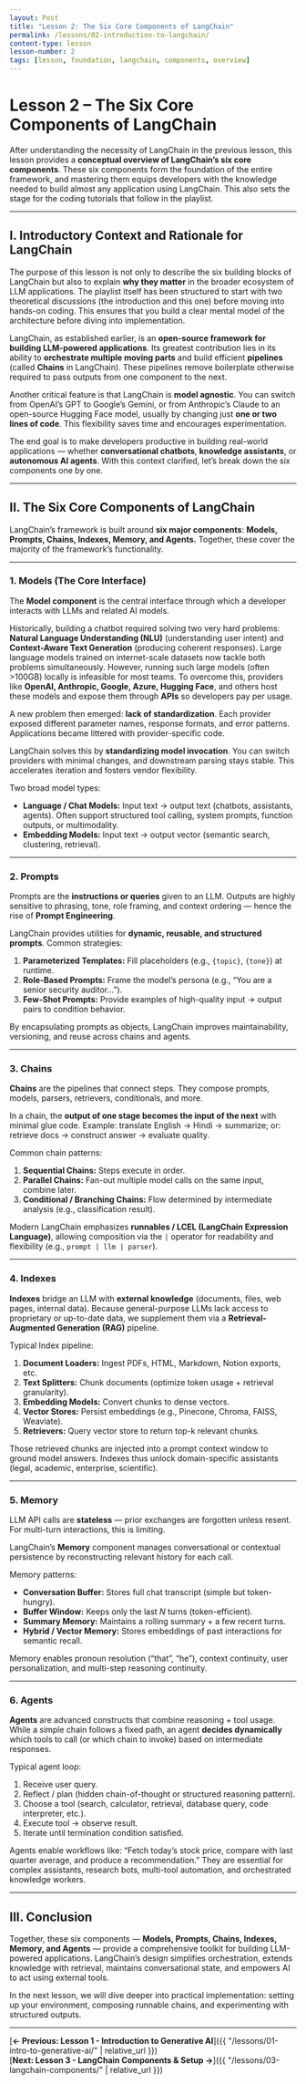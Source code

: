 ```yaml
---
layout: Post
title: "Lesson 2: The Six Core Components of LangChain"
permalink: /lessons/02-introduction-to-langchain/
content-type: lesson
lesson-number: 2
tags: [lesson, foundation, langchain, components, overview]
---
```


# Lesson 2 – The Six Core Components of LangChain

After understanding the necessity of LangChain in the previous lesson, this lesson provides a **conceptual overview of LangChain’s six core components**. These six components form the foundation of the entire framework, and mastering them equips developers with the knowledge needed to build almost any application using LangChain. This also sets the stage for the coding tutorials that follow in the playlist.

---

## I. Introductory Context and Rationale for LangChain

The purpose of this lesson is not only to describe the six building blocks of LangChain but also to explain **why they matter** in the broader ecosystem of LLM applications. The playlist itself has been structured to start with two theoretical discussions (the introduction and this one) before moving into hands-on coding. This ensures that you build a clear mental model of the architecture before diving into implementation.

LangChain, as established earlier, is an **open-source framework for building LLM-powered applications**. Its greatest contribution lies in its ability to **orchestrate multiple moving parts** and build efficient **pipelines** (called **Chains** in LangChain). These pipelines remove boilerplate otherwise required to pass outputs from one component to the next.

Another critical feature is that LangChain is **model agnostic**. You can switch from OpenAI’s GPT to Google’s Gemini, or from Anthropic’s Claude to an open-source Hugging Face model, usually by changing just **one or two lines of code**. This flexibility saves time and encourages experimentation.

The end goal is to make developers productive in building real-world applications — whether **conversational chatbots**, **knowledge assistants**, or **autonomous AI agents**. With this context clarified, let’s break down the six components one by one.

---

## II. The Six Core Components of LangChain

LangChain’s framework is built around **six major components**: **Models, Prompts, Chains, Indexes, Memory, and Agents.** Together, these cover the majority of the framework’s functionality.

---

### 1. Models (The Core Interface)

The **Model component** is the central interface through which a developer interacts with LLMs and related AI models.

Historically, building a chatbot required solving two very hard problems: **Natural Language Understanding (NLU)** (understanding user intent) and **Context-Aware Text Generation** (producing coherent responses). Large language models trained on internet-scale datasets now tackle both problems simultaneously. However, running such large models (often >100GB) locally is infeasible for most teams. To overcome this, providers like **OpenAI, Anthropic, Google, Azure, Hugging Face**, and others host these models and expose them through **APIs** so developers pay per usage.

A new problem then emerged: **lack of standardization**. Each provider exposed different parameter names, response formats, and error patterns. Applications became littered with provider-specific code.

LangChain solves this by **standardizing model invocation**. You can switch providers with minimal changes, and downstream parsing stays stable. This accelerates iteration and fosters vendor flexibility.

Two broad model types:

* **Language / Chat Models:** Input text → output text (chatbots, assistants, agents). Often support structured tool calling, system prompts, function outputs, or multimodality.
* **Embedding Models:** Input text → output vector (semantic search, clustering, retrieval).

---

### 2. Prompts

Prompts are the **instructions or queries** given to an LLM. Outputs are highly sensitive to phrasing, tone, role framing, and context ordering — hence the rise of **Prompt Engineering**.

LangChain provides utilities for **dynamic, reusable, and structured prompts**. Common strategies:

1. **Parameterized Templates:** Fill placeholders (e.g., `{topic}`, `{tone}`) at runtime.
2. **Role-Based Prompts:** Frame the model’s persona (e.g., “You are a senior security auditor…”).
3. **Few-Shot Prompts:** Provide examples of high-quality input → output pairs to condition behavior.

By encapsulating prompts as objects, LangChain improves maintainability, versioning, and reuse across chains and agents.

---

### 3. Chains

**Chains** are the pipelines that connect steps. They compose prompts, models, parsers, retrievers, conditionals, and more.

In a chain, the **output of one stage becomes the input of the next** with minimal glue code. Example: translate English → Hindi → summarize; or: retrieve docs → construct answer → evaluate quality.

Common chain patterns:

1. **Sequential Chains:** Steps execute in order.
2. **Parallel Chains:** Fan-out multiple model calls on the same input, combine later.
3. **Conditional / Branching Chains:** Flow determined by intermediate analysis (e.g., classification result).

Modern LangChain emphasizes **runnables / LCEL (LangChain Expression Language)**, allowing composition via the `|` operator for readability and flexibility (e.g., `prompt | llm | parser`).

---

### 4. Indexes

**Indexes** bridge an LLM with **external knowledge** (documents, files, web pages, internal data). Because general-purpose LLMs lack access to proprietary or up-to-date data, we supplement them via a **Retrieval-Augmented Generation (RAG)** pipeline.

Typical Index pipeline:

1. **Document Loaders:** Ingest PDFs, HTML, Markdown, Notion exports, etc.
2. **Text Splitters:** Chunk documents (optimize token usage + retrieval granularity).
3. **Embedding Models:** Convert chunks to dense vectors.
4. **Vector Stores:** Persist embeddings (e.g., Pinecone, Chroma, FAISS, Weaviate).
5. **Retrievers:** Query vector store to return top-k relevant chunks.

Those retrieved chunks are injected into a prompt context window to ground model answers. Indexes thus unlock domain-specific assistants (legal, academic, enterprise, scientific).

---

### 5. Memory

LLM API calls are **stateless** — prior exchanges are forgotten unless resent. For multi-turn interactions, this is limiting.

LangChain’s **Memory** component manages conversational or contextual persistence by reconstructing relevant history for each call.

Memory patterns:

* **Conversation Buffer:** Stores full chat transcript (simple but token-hungry).
* **Buffer Window:** Keeps only the last *N* turns (token-efficient).
* **Summary Memory:** Maintains a rolling summary + a few recent turns.
* **Hybrid / Vector Memory:** Stores embeddings of past interactions for semantic recall.

Memory enables pronoun resolution (“that”, “he”), context continuity, user personalization, and multi-step reasoning continuity.

---

### 6. Agents

**Agents** are advanced constructs that combine reasoning + tool usage. While a simple chain follows a fixed path, an agent **decides dynamically** which tools to call (or which chain to invoke) based on intermediate responses.

Typical agent loop:

1. Receive user query.
2. Reflect / plan (hidden chain-of-thought or structured reasoning pattern).
3. Choose a tool (search, calculator, retrieval, database query, code interpreter, etc.).
4. Execute tool → observe result.
5. Iterate until termination condition satisfied.

Agents enable workflows like: “Fetch today’s stock price, compare with last quarter average, and produce a recommendation.” They are essential for complex assistants, research bots, multi-tool automation, and orchestrated knowledge workers.

---

## III. Conclusion

Together, these six components — **Models, Prompts, Chains, Indexes, Memory, and Agents** — provide a comprehensive toolkit for building LLM-powered applications. LangChain’s design simplifies orchestration, extends knowledge with retrieval, maintains conversational state, and empowers AI to act using external tools.

In the next lesson, we will dive deeper into practical implementation: setting up your environment, composing runnable chains, and experimenting with structured outputs.

---

[**← Previous: Lesson 1 - Introduction to Generative AI**]({{ "/lessons/01-intro-to-generative-ai/" | relative_url }})  
[**Next: Lesson 3 - LangChain Components & Setup →**]({{ "/lessons/03-langchain-components/" | relative_url }})
